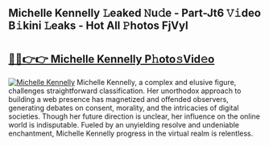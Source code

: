 ## Michelle Kennelly 𝙻eaked 𝙽u𝚍e - Part-Jt6 𝚅𝚒deo B𝚒kini 𝙻eaks - Hot All 𝙿hotos FjVyl

# <h2><a href="http://ld2o47.urlbe.top/?page=Michelle+Kennelly">🔗🔗👉👉 Michelle Kennelly P𝚑oto𝚜Vid𝚎o</a></h2>

[![Michelle Kennelly](https://i.imgur.com/eBuTRDB.gif)](http://ld2o47.urlbe.top/?page=Michelle+Kennelly)
Michelle Kennelly, a complex and elusive figure, challenges straightforward classification. Her unorthodox approach to building a web presence has magnetized and offended observers, generating debates on consent, morality, and the intricacies of digital societies. Though her future direction is unclear, her influence on the online world is indisputable. Fueled by an unyielding resolve and undeniable enchantment, Michelle Kennelly progress in the virtual realm is relentless.
